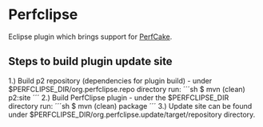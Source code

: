 Perfclipse
==========

Eclipse plugin which brings support for [PerfCake](https://www.perfcake.org/).

Steps to build plugin update site
---------------------------------
1.) Build p2 repository (dependencies for plugin build) - under $PERFCLIPSE_DIR/org.perfclipse.repo directory run:
´´´sh
$ mvn (clean) p2:site
´´´
2.) Build PerfClipse plugin - under the $PERFCLIPSE_DIR directory run:
´´´sh
$ mvn (clean) package
´´´
3.) Update site can be found under $PERFCLIPSE_DIR/org.perfclipse.update/target/repository directory.
